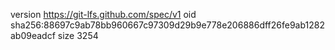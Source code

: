 version https://git-lfs.github.com/spec/v1
oid sha256:88697c9ab78bb960667c97309d29b9e778e206886dff26fe9ab1282ab09eadcf
size 3254
